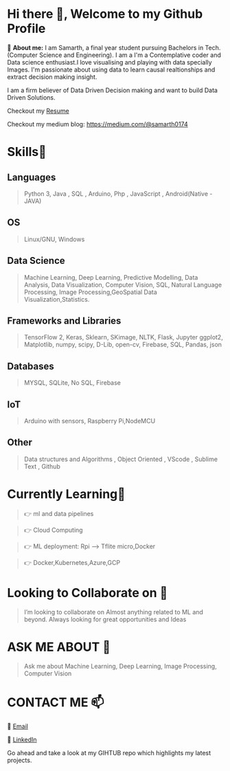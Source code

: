 # Hi there 👋, Welcome to my Github Profile
🔭 __About me:__  I am Samarth, a final year student pursuing Bachelors in Tech. (Computer Science and  Engineering). I am a I'm a Contemplative coder and Data science enthusiast.I love visualising and playing with data specially Images.
I'm passionate about using data to learn causal realtionships and extract decision making insight.

I am a firm believer of Data Driven Decision making and want to build Data Driven Solutions. 

Checkout my [Resume](https://drive.google.com/file/d/1JfHnd31LYdU5P6CN6jTkQPgGRNKkWFuz/view?usp=sharing)

Checkout my medium blog: https://medium.com/@samarth0174

# Skills🥇

## Languages

> Python 3, Java , SQL , Arduino, Php  , JavaScript , Android(Native - JAVA)

## OS
> Linux/GNU, Windows

## Data Science
> Machine Learning, Deep Learning, Predictive Modelling, Data Analysis, Data Visualization, Computer Vision, SQL, Natural Language Processing, Image Processing,GeoSpatial Data Visualization,Statistics.

## Frameworks and Libraries
>TensorFlow 2, Keras, Sklearn, SKimage, NLTK, Flask, Jupyter
>ggplot2, Matplotlib, numpy, scipy, D-Lib, open-cv, Firebase, SQL, Pandas, json

## Databases
> MYSQL, SQLite, No SQL, Firebase

## IoT
>Arduino with sensors, Raspberry Pi,NodeMCU

## Other
>Data structures and Algorithms , Object Oriented , VScode , Sublime Text , Github

# Currently Learning🎯
>👉 ml and data pipelines

>👉 Cloud Computing 

>👉 ML deployment: Rpi --> Tflite micro,Docker

>👉 Docker,Kubernetes,Azure,GCP

# Looking to Collaborate on 👯
> I’m looking to collaborate on Almost anything related to ML and beyond. Always looking for great opportunities and Ideas  

# ASK ME ABOUT 💬
> Ask me about Machine Learning, Deep Learning, Image Processing, Computer Vision

# CONTACT ME 📫
📩 [Email](mailto:samarth0174@gmail.com)

📱  [LinkedIn](https://www.linkedin.com/in/samarth0174/)

Go ahead and take a look at my GIHTUB repo which highlights my latest projects.
<!--
**samarth0174/samarth0174** is a ✨ _special_ ✨ repository because its `README.md` (this file) appears on your GitHub profile.

Here are some ideas to get you started:
   
- 🔭 I’m currently working on ...
- 🌱 I’m currently learning ...
- 👯 I’m looking to collaborate on ...
- 🤔 I’m looking for help with ...
- 💬 Ask me about ...
- 📫 How to reach me: ...
- 😄 Pronouns: ...
- ⚡ Fun fact: ...
-->
